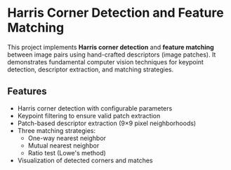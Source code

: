 # Harris Corner Detection and Feature Matching

This project implements **Harris corner detection** and **feature matching** between image pairs using hand-crafted descriptors (image patches). It demonstrates fundamental computer vision techniques for keypoint detection, descriptor extraction, and matching strategies.

## Features

- Harris corner detection with configurable parameters
- Keypoint filtering to ensure valid patch extraction
- Patch-based descriptor extraction (9×9 pixel neighborhoods)
- Three matching strategies:
  - One-way nearest neighbor
  - Mutual nearest neighbor
  - Ratio test (Lowe's method)
- Visualization of detected corners and matches
